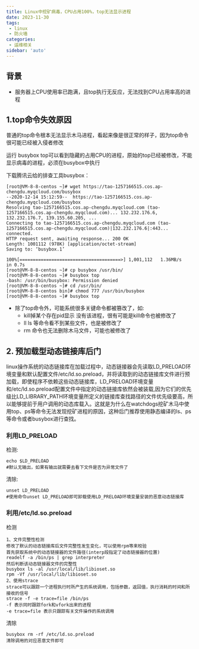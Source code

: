 ```yaml
---
title: Linux中挖矿病毒，CPU占用100%，top无法显示进程
date: 2023-11-30
tags:
 - linux
 - 防火墙
categories:
 - 运维相关
sidebar: 'auto'
---
```


## 背景

- 服务器上CPU使用率已跑满，且top执行无反应，无法找到CPU占用率高的进程

## 1.top命令失效原因

普通的top命令根本无法显示木马进程，看起来像是很正常的样子，因为top命令很可能已经被入侵者修改


运行 busybox top可以看到隐藏的占用CPU的进程，原始的top已经被修改，不能显示病毒的进程，必须在busybox中执行

下载腾讯云给的排查工具busybox：

```shell
[root@VM-8-8-centos ~]# wget https://tao-1257166515.cos.ap-chengdu.myqcloud.com/busybox
--2020-12-14 15:12:59--  https://tao-1257166515.cos.ap-chengdu.myqcloud.com/busybox
Resolving tao-1257166515.cos.ap-chengdu.myqcloud.com (tao-1257166515.cos.ap-chengdu.myqcloud.com)... 132.232.176.6, 132.232.176.7, 139.155.60.205, ...
Connecting to tao-1257166515.cos.ap-chengdu.myqcloud.com (tao-1257166515.cos.ap-chengdu.myqcloud.com)|132.232.176.6|:443... connected.
HTTP request sent, awaiting response... 200 OK
Length: 1001112 (978K) [application/octet-stream]
Saving to: ‘busybox.1’

100%[======================================>] 1,001,112   1.36MB/s   in 0.7s
[root@VM-8-8-centos ~]# cp busybox /usr/bin/
[root@VM-8-8-centos ~]# busybox top
-bash: /usr/bin/busybox: Permission denied
[root@VM-8-8-centos ~]# cd /usr/bin/
[root@VM-8-8-centos bin]# chmod 777 /usr/bin/busybox
[root@VM-8-8-centos ~]# busybox top
```

- 除了top命令外，可能系统很多关键命令都被篡改了，如:
  - kill掉某个存在pid显示 没有该进程，很有可能是kill命令也被修改了
  - ll ls 等命令看不到某些文件，也是被修改了
  - rm 命令也无法删除木马文件，可能也被修改了

## 2. 预加载型动态链接库后门

linux操作系统的动态链接库在加载过程中，动态链接器会先读取LD_PRELOAD环境变量和默认配置文件/etc/ld.so.preload，并将读取到的动态链接库文件进行预加载，即使程序不依赖这些动态链接库，LD_PRELOAD环境变量和/etc/ld.so.preload配置文件中指定的动态链接库依然会被装载,因为它们的优先级比LD_LIBRARY_PATH环境变量所定义的链接库查找路径的文件优先级要高，所以能够提前于用户调用的动态库载入。这就是为什么在watchdogs挖矿木马中使用top、ps等命令无法发现挖矿进程的原因，这种后门推荐使用静态编译的ls、ps等命令或者busybox进行查找。

### 利用LD_PRELOAD

检测:
```
echo $LD_PRELOAD
#默认无输出，如果有输出就需要去看下文件是否为异常文件了
```

清除:
```
unset LD_PRELOAD
#使用命令unset LD_PRELOAD即可卸载使用LD_PRELOAD环境变量安装的恶意动态链接库
```


### 利用/etc/ld.so.preload

检测
```
1、文件完整性检测
修改了默认的动态链接库后文件完整性发生变化，可以使用rpm等来校验
首先获取系统中的动态链接器的文件路径(interp段指定了动态链接器的位置)
readelf -a /bin/ps | grep interpreter
然后判断该动态链接器文件的完整性
busybox ls -al /usr/local/lib/libioset.so
rpm -Vf /usr/local/lib/libioset.so
2、使用strace
strace可以跟踪一个进程执行时所产生的系统调用，包括参数，返回值，执行消耗的时间和所接收的信号
strace -f -e trace=file /bin/ps
-f 表示同时跟踪fork和vfork出来的进程
-e trace=file 表示只跟踪有关文件操作的系统调用
```

清除

```
busybox rm -rf /etc/ld.so.preload
清除调用的对应恶意文件即可
```